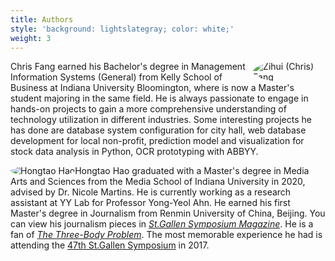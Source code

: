 ```yaml
---
title: Authors
style: 'background: lightslategray; color: white;'
weight: 3
---
```

<!--
	https://media-exp1.licdn.com/dms/image/C5603AQEXYIl3XgqHyA/profile-displayphoto-shrink_200_200/0?e=1610582400&v=beta&t=kmIeWJ_Ad02zNYhMqhb3H7UOyd2lstxmhDxnDrDLNaI
	https://avatars2.githubusercontent.com/u/62803332?s=460&u=42cf235209163cef5f76df3d8f8b137ee9097e8c&v=4
-->

[<img src="/profile/chris.jpeg" style="max-width:23%;min-width:30px;
float:right;object-fit:cover;border-radius:50%;;" alt="Zihui (Chris) Fang" />](https://www.linkedin.com/in/chriszihuifang)

Chris Fang earned his Bachelor's degree in Management Information Systems (General) from Kelly School of Business at Indiana University Bloomington, where is now a Master's student majoring in the same field. He is always passionate to engage in hands-on projects to gain a more comprehensive understanding of technology utilization in different industries. Some interesting projects he has done are database system configuration for city hall, web database development for local non-profit, prediction model and visualization for stock data analysis in Python, OCR prototyping with ABBYY.


[<img src="https://avatars2.githubusercontent.com/u/62803332?s=460&u=42cf235209163cef5f76df3d8f8b137ee9097e8c&v=4" style="max-width:23%;min-width:30px;
float:left;object-fit:cover;border-radius:50%;;" alt="Hongtao Hao" />](https://hongtaoh.com/)

Hongtao Hao graduated with a Master's degree in Media Arts and Sciences from the Media School of Indiana University in 2020, advised by Dr. Nicole Martins. He is currently working as a research assistant at YY Lab for Professor Yong-Yeol Ahn. He earned his first Master's degree in Journalism from Renmin University of China, Beijing. You can view his journalism pieces in [_St.Gallen Symposium Magazine_](https://www.symposium.org/content?a=75). He is a fan of [_The Three-Body Problem_](https://en.wikipedia.org/wiki/The_Three-Body_Problem_(novel)). The most memorable experience he had is attending the [47th St.Gallen Symposium](https://hongtaoh.com/cn/2020/01/17/2017-st.gallen-memory/) in 2017.
